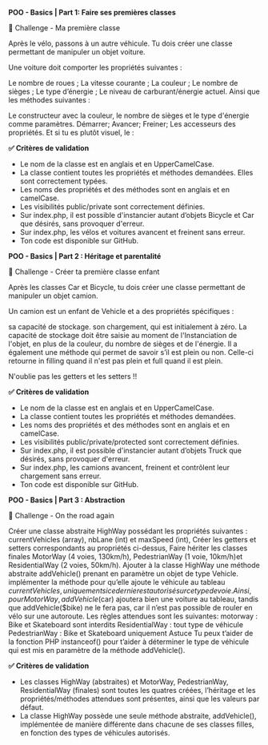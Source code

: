 **POO - Basics | Part 1: Faire ses premières classes**

💪 Challenge - Ma première classe

Après le vélo, passons à un autre véhicule. Tu dois créer une classe permettant de manipuler un objet voiture.

Une voiture doit comporter les propriétés suivantes :

Le nombre de roues ;
La vitesse courante ;
La couleur ;
Le nombre de sièges ;
Le type d’énergie ;
Le niveau de carburant/énergie actuel.
Ainsi que les méthodes suivantes :

Le constructeur avec la couleur, le nombre de sièges et le type d'énergie comme paramètres.
Démarrer;
Avancer;
Freiner;
Les accesseurs des propriétés.
Et si tu es plutôt visuel, le :

**✅ Critères de validation**
- Le nom de la classe est en anglais et en UpperCamelCase.
- La classe contient toutes les propriétés et méthodes demandées. Elles sont correctement typées.
- Les noms des propriétés et des méthodes sont en anglais et en camelCase.
- Les visibilités public/private sont correctement définies.
- Sur index.php, il est possible d'instancier autant d’objets Bicycle et Car que désirés, sans provoquer d'erreur.
- Sur index.php, les vélos et voitures avancent et freinent sans erreur.
- Ton code est disponible sur GitHub.





**POO - Basics | Part 2 : Héritage et parentalité**

💪 Challenge - Créer ta première classe enfant

Après les classes Car et Bicycle, tu dois créer une classe permettant de manipuler un objet camion.

Un camion est un enfant de Vehicle et a des propriétés spécifiques :

sa capacité de stockage.
son chargement, qui est initialement à zéro.
La capacité de stockage doit être saisie au moment de l'Instanciation de l'objet, en plus de la couleur, du nombre de sièges et de l'énergie.
Il a également une méthode qui permet de savoir s’il est plein ou non. Celle-ci retourne in filling quand il n'est pas plein et full quand il est plein.

N'oublie pas les getters et les setters !!

**✅ Critères de validation**
- Le nom de la classe est en anglais et en UpperCamelCase.
- La classe contient toutes les propriétés et méthodes demandées. 
- Les noms des propriétés et des méthodes sont en anglais et en camelCase.
- Les visibilités public/private/protected sont correctement définies.
- Sur index.php, il est possible d'instancier autant d’objets Truck que désirés, sans provoquer d'erreur.
- Sur index.php, les camions avancent, freinent et contrôlent leur chargement sans erreur.
- Ton code est disponible sur GitHub.

**POO - Basics | Part 3 : Abstraction**





💪 Challenge - On the road again

Créer une classe abstraite HighWay possédant les propriétés suivantes :
currentVehicles (array),
nbLane (int) et
maxSpeed (int),
Créer les getters et setters correspondants au propriétés ci-dessus,
Faire hériter les classes finales
MotorWay (4 voies, 130km/h),
PedestrianWay (1 voie, 10km/h)et
ResidentialWay (2 voies, 50km/h).
Ajouter à la classe HighWay une méthode abstraite addVehicle() prenant en paramètre un objet de type Vehicle.
implémenter la méthode pour qu’elle ajoute le véhicule au tableau $currentVehicles, uniquement si ce dernier est autorisé sur ce type de voie. Ainsi, pour MotorWay, addVehicle($car) ajoutera bien une voiture au tableau, tandis que addVehicle($bike) ne le fera pas, car il n’est pas possible de rouler en vélo sur une autoroute. Les règles attendues sont les suivantes:
motorway : Bike et Skateboard sont interdits
ResidentialWay : tout type de véhicule
PedestrianWay : Bike et Skateboard uniquement
Astuce
Tu peux t’aider de la fonction PHP instanceof() pour t’aider à déterminer le type de véhicule qui est mis en paramètre de la méthode addVehicle().

**✅ Critères de validation**
- Les classes HighWay (abstraites) et MotorWay, PedestrianWay, ResidentialWay (finales) sont toutes les quatres créées, l’héritage et les propriétés/méthodes attendues sont présentes, ainsi que les valeurs par défaut.
- La classe HighWay possède une seule méthode abstraite, addVehicle(), implémentée de manière différente dans chacune de ses classes filles, en fonction des types de véhicules autorisés.
